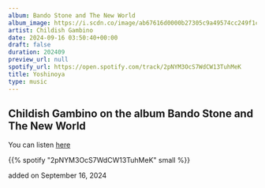 ```yaml
---
album: Bando Stone and The New World
album_image: https://i.scdn.co/image/ab67616d0000b27305c9a49574cc249f1c5405ab
artist: Childish Gambino
date: 2024-09-16 03:50:40+00:00
draft: false
duration: 202409
preview_url: null
spotify_url: https://open.spotify.com/track/2pNYM3OcS7WdCW13TuhMeK
title: Yoshinoya
type: music
---
```



## Childish Gambino on the album Bando Stone and The New World

You can listen [here](https://open.spotify.com/track/2pNYM3OcS7WdCW13TuhMeK)

{{% spotify "2pNYM3OcS7WdCW13TuhMeK" small %}}

added on September 16, 2024